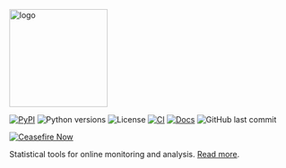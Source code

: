 <img src="docs/_static/logo.png" alt="logo" width="175"/>

[![PyPI](https://img.shields.io/pypi/v/aptapy.svg)](https://pypi.org/project/aptapy/)
![Python versions](https://img.shields.io/badge/python-3.7--3.13-blue)
![License](https://img.shields.io/github/license/lucabaldini/aptapy.svg)
[![CI](https://github.com/lucabaldini/aptapy/actions/workflows/ci.yml/badge.svg)](https://github.com/lucabaldini/aptapy/actions/workflows/ci.yml)
[![Docs](https://github.com/lucabaldini/aptapy/actions/workflows/docs.yml/badge.svg)](https://github.com/lucabaldini/aptapy/actions/workflows/docs.yml)
![GitHub last commit](https://img.shields.io/github/last-commit/lucabaldini/aptapy)

[![Ceasefire Now](https://badge.techforpalestine.org/default)](https://techforpalestine.org/learn-more)

Statistical tools for online monitoring and analysis.
[Read more](https://lucabaldini.github.io/aptapy/).